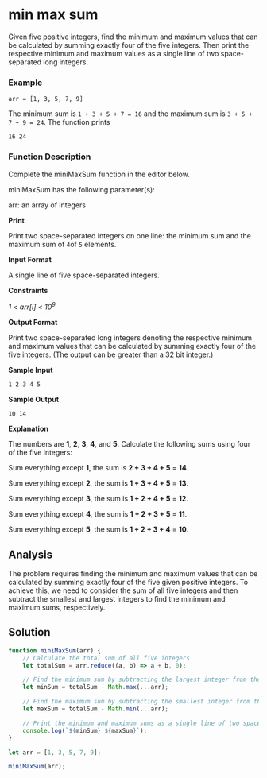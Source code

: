 # min max sum

Given five positive integers, find the minimum and maximum values that can be calculated by summing exactly four of the five integers. Then print the respective minimum and maximum values as a single line of two space-separated long integers.

### __Example__

```
arr = [1, 3, 5, 7, 9]
```

The minimum sum is `1 + 3 + 5 + 7 = 16` and the maximum sum is `3 + 5 + 7 + 9 = 24`. The function prints
```
16 24
```

### __Function Description__

Complete the miniMaxSum function in the editor below.

miniMaxSum has the following parameter(s):

arr: an array of  integers

__Print__

Print two space-separated integers on one line: the minimum sum and the maximum sum of `4`of `5` elements.

__Input Format__

A single line of five space-separated integers.

__Constraints__

*1 < arr[i] < 10<sup>9</sup>*

__Output Format__

Print two space-separated long integers denoting the respective minimum and maximum values that can be calculated by summing exactly four of the five integers. (The output can be greater than a 32 bit integer.)

__Sample Input__
```
1 2 3 4 5
```
__Sample Output__
```
10 14
```
__Explanation__

The numbers are **1**, **2**, **3**, **4**, and **5**. Calculate the following sums using four of the five integers:

Sum everything except **1**, the sum is **2 + 3 + 4 + 5** = **14**.

Sum everything except **2**, the sum is **1 + 3 + 4 + 5** = **13**.

Sum everything except **3**, the sum is **1 + 2 + 4 + 5** = **12**.

Sum everything except **4**, the sum is **1 + 2 + 3 + 5** = **11**.

Sum everything except **5**, the sum is **1 + 2 + 3 + 4** = **10**.

## Analysis

The problem requires finding the minimum and maximum values that can be calculated by summing exactly four of the five given positive integers. To achieve this, we need to consider the sum of all five integers and then subtract the smallest and largest integers to find the minimum and maximum sums, respectively.



## Solution

```javascript
function miniMaxSum(arr) {
    // Calculate the total sum of all five integers
    let totalSum = arr.reduce((a, b) => a + b, 0);

    // Find the minimum sum by subtracting the largest integer from the total sum
    let minSum = totalSum - Math.max(...arr);

    // Find the maximum sum by subtracting the smallest integer from the total sum
    let maxSum = totalSum - Math.min(...arr);

    // Print the minimum and maximum sums as a single line of two space-separated long integers
    console.log(`${minSum} ${maxSum}`);
}

let arr = [1, 3, 5, 7, 9];

miniMaxSum(arr);

```

